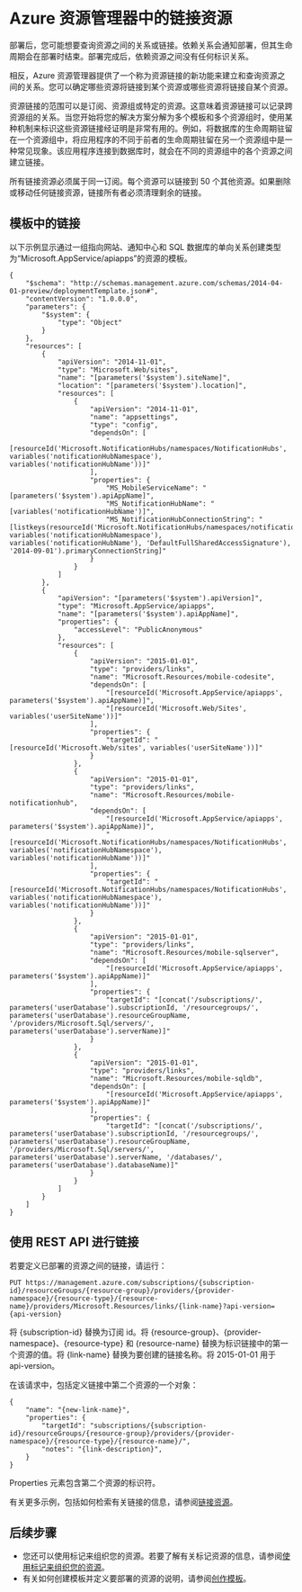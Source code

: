 <properties 
	pageTitle="Azure 资源管理器中的链接资源" 
	description="在 Azure 资源管理器的不同资源组中的各个资源之间创建链接。" 
	services="azure-resource-manager" 
	documentationCenter="" 
	authors="tfitzmac" 
	manager="wpickett" 
	editor=""/>

<tags 
	ms.service="azure-resource-manager" 
	ms.date="07/16/2015" 
	wacn.date="10/3/2015"/>

# Azure 资源管理器中的链接资源

部署后，您可能想要查询资源之间的关系或链接。依赖关系会通知部署，但其生命周期会在部署时结束。部署完成后，依赖资源之间没有任何标识关系。

相反，Azure 资源管理器提供了一个称为资源链接的新功能来建立和查询资源之间的关系。您可以确定哪些资源将链接到某个资源或哪些资源将链接自某个资源。

资源链接的范围可以是订阅、资源组或特定的资源。这意味着资源链接可以记录跨资源组的关系。当您开始将您的解决方案分解为多个模板和多个资源组时，使用某种机制来标识这些资源链接经证明是非常有用的。例如，将数据库的生命周期驻留在一个资源组中，将应用程序的不同于前者的生命周期驻留在另一个资源组中是一种常见现象。该应用程序连接到数据库时，就会在不同的资源组中的各个资源之间建立链接。

所有链接资源必须属于同一订阅。每个资源可以链接到 50 个其他资源。如果删除或移动任何链接资源，链接所有者必须清理剩余的链接。

## 模板中的链接

以下示例显示通过一组指向网站、通知中心和 SQL 数据库的单向关系创建类型为“Microsoft.AppService/apiapps”的资源的模板。

    {
        "$schema": "http://schemas.management.azure.com/schemas/2014-04-01-preview/deploymentTemplate.json#",
        "contentVersion": "1.0.0.0",
        "parameters": {
            "$system": {
                "type": "Object"
            }
        },
        "resources": [
            {
                "apiVersion": "2014-11-01",
                "type": "Microsoft.Web/sites",
                "name": "[parameters('$system').siteName]",
                "location": "[parameters('$system').location]",
                "resources": [
                    {
                        "apiVersion": "2014-11-01",
                        "name": "appsettings",
                        "type": "config",
                        "dependsOn": [
                            "[resourceId('Microsoft.NotificationHubs/namespaces/NotificationHubs', variables('notificationHubNamespace'), variables('notificationHubName'))]"
                        ],
                        "properties": {
                            "MS_MobileServiceName": "[parameters('$system').apiAppName]",
                            "MS_NotificationHubName": "[variables('notificationHubName')]",
                            "MS_NotificationHubConnectionString": "[listkeys(resourceId('Microsoft.NotificationHubs/namespaces/notificationHubs/authorizationRules', variables('notificationHubNamespace'), variables('notificationHubName'), 'DefaultFullSharedAccessSignature'), '2014-09-01').primaryConnectionString]"
                        }
                    }
                ]
            },
            {
                "apiVersion": "[parameters('$system').apiVersion]",
                "type": "Microsoft.AppService/apiapps",
                "name": "[parameters('$system').apiAppName]",
                "properties": {
                    "accessLevel": "PublicAnonymous"
                },
                "resources": [
                    {
                        "apiVersion": "2015-01-01",
                        "type": "providers/links",
                        "name": "Microsoft.Resources/mobile-codesite",
                        "dependsOn": [
                            "[resourceId('Microsoft.AppService/apiapps', parameters('$system').apiAppName)]",
                            "[resourceId('Microsoft.Web/Sites', variables('userSiteName'))]"
                        ],
                        "properties": {
                            "targetId": "[resourceId('Microsoft.Web/sites', variables('userSiteName'))]"
                        }
                    },
                    {
                        "apiVersion": "2015-01-01",
                        "type": "providers/links",
                        "name": "Microsoft.Resources/mobile-notificationhub",
                        "dependsOn": [
                            "[resourceId('Microsoft.AppService/apiapps', parameters('$system').apiAppName)]",
                            "[resourceId('Microsoft.NotificationHubs/namespaces/NotificationHubs', variables('notificationHubNamespace'), variables('notificationHubName'))]"
                        ],
                        "properties": {
                            "targetId": "[resourceId('Microsoft.NotificationHubs/namespaces/NotificationHubs', variables('notificationHubNamespace'), variables('notificationHubName'))]"
                        }
                    },
                    {
                        "apiVersion": "2015-01-01",
                        "type": "providers/links",
                        "name": "Microsoft.Resources/mobile-sqlserver",
                        "dependsOn": [
                            "[resourceId('Microsoft.AppService/apiapps', parameters('$system').apiAppName)]"
                        ],
                        "properties": {
                            "targetId": "[concat('/subscriptions/', parameters('userDatabase').subscriptionId, '/resourcegroups/', parameters('userDatabase').resourceGroupName, '/providers/Microsoft.Sql/servers/', parameters('userDatabase').serverName)]"
                        }
                    },
                    {
                        "apiVersion": "2015-01-01",
                        "type": "providers/links",
                        "name": "Microsoft.Resources/mobile-sqldb",
                        "dependsOn": [
                            "[resourceId('Microsoft.AppService/apiapps', parameters('$system').apiAppName)]"
                        ],
                        "properties": {
                            "targetId": "[concat('/subscriptions/', parameters('userDatabase').subscriptionId, '/resourcegroups/', parameters('userDatabase').resourceGroupName, '/providers/Microsoft.Sql/servers/', parameters('userDatabase').serverName, '/databases/', parameters('userDatabase').databaseName)]"
                        }
                    }
                ]
            }
        ]
    }

## 使用 REST API 进行链接

若要定义已部署的资源之间的链接，请运行：

    PUT https://management.azure.com/subscriptions/{subscription-id}/resourceGroups/{resource-group}/providers/{provider-namespace}/{resource-type}/{resource-name}/providers/Microsoft.Resources/links/{link-name}?api-version={api-version}

将 {subscription-id} 替换为订阅 id。将 {resource-group}、{provider-namespace}、{resource-type} 和 {resource-name} 替换为标识链接中的第一个资源的值。将 {link-name} 替换为要创建的链接名称。将 2015-01-01 用于 api-version。

在该请求中，包括定义链接中第二个资源的一个对象：

    {
        "name": "{new-link-name}",
        "properties": {
            "targetId": "subscriptions/{subscription-id}/resourceGroups/{resource-group}/providers/{provider-namespace}/{resource-type}/{resource-name}/",
            "notes": "{link-description}",
        }
    }

Properties 元素包含第二个资源的标识符。

有关更多示例，包括如何检索有关链接的信息，请参阅[链接资源](https://msdn.microsoft.com/library/azure/mt238499.aspx)。

## 后续步骤

- 您还可以使用标记来组织您的资源。若要了解有关标记资源的信息，请参阅[使用标记来组织您的资源](/documentation/articles/resource-group-using-tags)。
- 有关如何创建模板并定义要部署的资源的说明，请参阅[创作模板](/documentation/articles/resource-group-authoring-templates)。

<!---HONumber=71-->